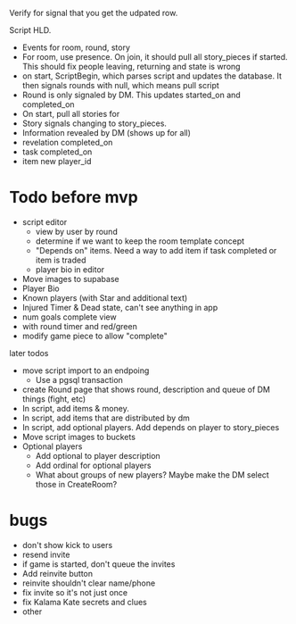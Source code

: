 Verify for signal that you get the udpated row.


Script HLD.  
- Events for room, round, story
- For room, use presence.  On join, it should pull all story_pieces if started. This should fix people leaving, returning and state is wrong
- on start, ScriptBegin, which parses script and updates the database.  It then signals rounds with null, which means pull script
-  Round is only signaled by DM.  This updates started_on and completed_on
  -  On start, pull all stories for   
-  Story signals changing to story_pieces.
  -   Information revealed by DM (shows up for all)
  -   revelation completed_on
  -   task completed_on
  -   item new player_id

# Todo before mvp
- script editor
  -  view by user by round
  -  determine if we want to keep the room template concept
  -  "Depends on" items.  Need a way to add item if task completed or item is traded
  -  player bio in editor
-  Move images to supabase
-  Player Bio
-  Known players (with Star and additional text)
-  Injured Timer & Dead state, can't see anything in app
-  num goals complete view
  - with round timer and red/green
  - modify game piece to allow "complete"

later todos
- move script import to an endpoing
  - Use a pgsql transaction
- create Round page that shows round, description and queue of DM things (fight, etc)
- In script, add items & money.
- In script, add items that are distributed by dm
- In script, add optional players.  Add depends on player to story_pieces
- Move script images to buckets
- Optional players
  - Add optional to player description
  - Add ordinal for optional players
  - What about groups of new players? Maybe make the DM select those in CreateRoom? 


# bugs
- don't show kick to users
- resend invite
- if game is started, don't queue the invites
- Add reinvite button
- reinvite shouldn't clear name/phone
- fix invite so it's not just once
- fix Kalama Kate secrets and clues
- other 

